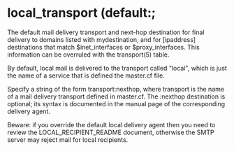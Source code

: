 # local_transport (default:; 

 The default mail delivery transport and next-hop destination
for final delivery to domains listed with mydestination, and for
[ipaddress] destinations that match $inet_interfaces or $proxy_interfaces.
This information can be overruled with the transport(5) table. 


By default, local mail is delivered to the transport called "local",
which is just the name of a service that is defined the master.cf file.



Specify a string of the form transport:nexthop, where transport
is the name of a mail delivery transport defined in master.cf.
The :nexthop destination is optional; its syntax is documented
in the manual page of the corresponding delivery agent.



Beware: if you override the default local delivery agent then you
need to review the LOCAL_RECIPIENT_README document, otherwise the
SMTP server may reject mail for local recipients.



